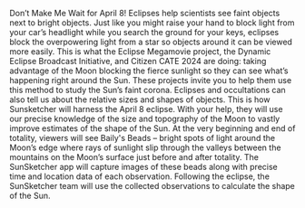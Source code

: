 Don’t Make Me Wait for April 8! 
 Eclipses help scientists see faint objects next to bright objects. Just like you might raise your hand to block light from your car’s headlight while you search the ground for your keys, eclipses block the overpowering light from a star so objects around it can be viewed more easily. This is what the Eclipse Megamovie project, the Dynamic Eclipse Broadcast Initiative, and Citizen CATE 2024 are doing: taking advantage of the Moon blocking the fierce sunlight so they can see what’s happening right around the Sun. These projects invite you to help them use this method to study the Sun’s faint corona. Eclipses and occultations can also tell us about the relative sizes and shapes of objects. This is how Sunsketcher will harness the April 8 eclipse. With your help, they will use our precise knowledge of the size and topography of the Moon to vastly improve estimates of the shape of the Sun. At the very beginning and end of totality, viewers will see Baily's Beads – bright spots of light around the Moon’s edge where rays of sunlight slip through the valleys between the mountains on the Moon’s surface just before and after totality. The SunSketcher app will capture images of these beads along with precise time and location data of each observation. Following the eclipse, the SunSketcher team will use the collected observations to calculate the shape of the Sun.